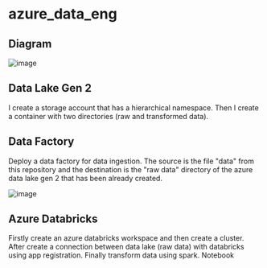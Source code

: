 # azure_data_eng

## Diagram 
![image](https://github.com/antoniskef/azure_data_eng/assets/93796754/0b398964-a485-4a25-8f95-99b0fa5e4d22)

## Data Lake Gen 2
I create a storage account that has a hierarchical namespace. Then I create a container with two directories (raw and transformed data).

## Data Factory 
Deploy a data factory for data ingestion. The source is the file "data" from this repository and the destination is the "raw data" directory of the azure data lake gen 2 that has been already created. 

![image](https://github.com/antoniskef/azure_data_eng/assets/93796754/c8ff17ab-96d1-4f3a-b9a2-c432e2f0b63c)

## Azure Databricks 
Firstly create an azure databricks workspace and then create a cluster. After create a connection between data lake (raw data) with databricks using app registration. Finally transform data using spark. Notebook 

